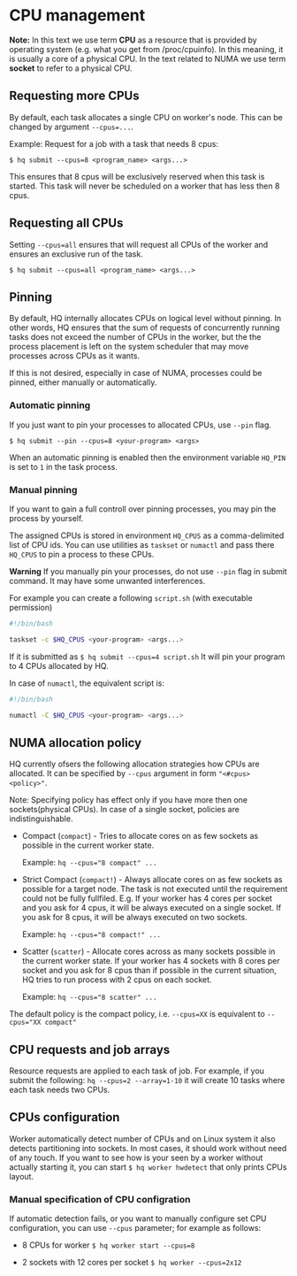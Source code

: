 

# CPU management

**Note:** In this text we use term **CPU** as a resource that is provided by operating system (e.g. what you get from /proc/cpuinfo). In this meaning, it is usually a core of a physical CPU. In the text related to NUMA we use term **socket** to refer to a physical CPU.


## Requesting more CPUs

By default, each task allocates a single CPU on worker's node. This can be changed by argument ``--cpus=...``.

Example: Request for a job with a task that needs 8 cpus:

```
$ hq submit --cpus=8 <program_name> <args...>
```

This ensures that 8 cpus will be exclusively reserved when this task is started. This task will never be scheduled on a worker that has less then 8 cpus.


## Requesting all CPUs

Setting ``--cpus=all`` ensures that will request all CPUs of the worker and ensures an exclusive run of the task.

```
$ hq submit --cpus=all <program_name> <args...>
```


## Pinning

By default, HQ internally allocates CPUs on logical level without pinning.
In other words, HQ ensures that the sum of requests of concurrently running tasks does not exceed the number of CPUs in the worker, but the the process placement is left on the system scheduler that may move processes across
CPUs as it wants.

If this is not desired, especially in case of NUMA, processes could be pinned, either manually or automatically.


### Automatic pinning

If you just want to pin your processes to allocated CPUs, use ``--pin`` flag.

```
$ hq submit --pin --cpus=8 <your-program> <args>
```

When an automatic pinning is enabled then the environment variable ``HQ_PIN`` is set to ``1`` in the task process.


### Manual pinning

If you want to gain a full controll over pinning processes, you may pin the process by yourself.

The assigned CPUs is stored in environment ``HQ_CPUS`` as a comma-delimited list
of CPU ids. You can use utilities as ``taskset`` or ``numactl`` and pass there  ``HQ_CPUS`` to pin a process to these CPUs.

**Warning** If you manually pin your processes, do not use ``--pin`` flag in submit command. It may have some unwanted interferences.


For example you can create a following ``script.sh`` (with executable permission)

```bash
#!/bin/bash

taskset -c $HQ_CPUS <your-program> <args...>
```

If it is submitted as ``$ hq submit --cpus=4 script.sh``
It will pin your program to 4 CPUs allocated by HQ.

In case of ``numactl``, the equivalent script is:

```bash
#!/bin/bash

numactl -C $HQ_CPUS <your-program> <args...>
```


## NUMA allocation policy

HQ currently ofsers the following allocation strategies how CPUs are allocated.
It can be specified by ``--cpus`` argument in form ``"<#cpus> <policy>"``.

Note: Specifying policy has effect only if you have more then one sockets(physical CPUs). In case of a single socket, policies are indistinguishable.

* Compact (``compact``) - Tries to allocate cores on as few sockets as possible in the current worker state.

  Example: ``hq --cpus="8 compact" ...``

* Strict Compact (``compact!``) - Always allocate cores on as few sockets as possible for a target node. The task is not executed until the requirement could not be fully fullfiled. E.g. If your worker has 4 cores per socket and you ask for 4 cpus, it will be always executed on a single socket. If you ask for 8 cpus, it will be always executed on two sockets.

  Example: ``hq --cpus="8 compact!" ...``

* Scatter (``scatter``) - Allocate cores across as many sockets possible in the current worker state. If your worker has 4 sockets with 8 cores per socket and you ask for 8 cpus than if possible in the current situation, HQ tries to run process with 2 cpus on each socket.

  Example: ``hq --cpus="8 scatter" ...``


The default policy is the compact policy, i.e. ``--cpus=XX`` is equivalent to ``--cpus="XX compact"``


## CPU requests and job arrays

Resource requests are applied to each task of job. For example, if you submit the following: ``hq --cpus=2 --array=1-10`` it will create 10 tasks where each task needs two CPUs.


## CPUs configuration

Worker automatically detect number of CPUs and on Linux system it also detects partitioning into sockets. In most cases,
it should work without need of any touch. If you want to see how is your seen by a worker without actually starting it,
you can start ``$ hq worker hwdetect`` that only prints CPUs layout.

### Manual specification of CPU configration

If automatic detection fails, or you want to manually configure set CPU configuration, you can use
``--cpus`` parameter; for example as follows:

- 8 CPUs for worker
  ``$ hq worker start --cpus=8``

- 2 sockets with 12 cores per socket
  ``$ hq worker --cpus=2x12``
